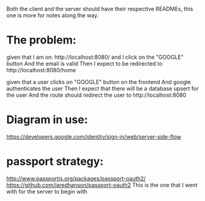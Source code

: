 Both the client and the server should have their respective READMEs, this one is more for notes along the way.
# The problem:
given that I am on: http://localhost:8080/
and I click on the "GOOGLE" button
And the email is valid
Then I expect to be redirected to http://localhost:8080/home

given that a user clicks on "GOOGLE" button on the frontend
And google authenticates the user
Then I expect that there will be a database upsert for the user
And the route should redirect the user to http://localhost:8080
# Diagram in use:
https://developers.google.com/identity/sign-in/web/server-side-flow

# passport strategy:
http://www.passportjs.org/packages/passport-oauth2/
https://github.com/jaredhanson/passport-oauth2
This is the one that I went with for the server to begin with